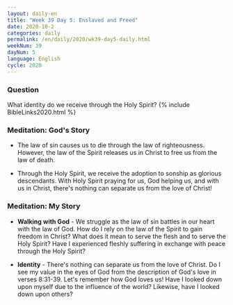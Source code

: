 ```yaml
---
layout: daily-en
title: "Week 39 Day 5: Enslaved and Freed"
date: 2020-10-2 
categories: daily
permalink: /en/daily/2020/wk39-day5-daily.html
weekNum: 39
dayNum: 5
language: English
cycle: 2020
---
```


### Question     
What identity do we receive through the Holy Spirit?
{% include BibleLinks2020.html %}

### Meditation: God's Story   
+ The law of sin causes us to die through the law of righteousness. However, the law of the Spirit releases us in Christ to free us from the law of death. 

+ Through the Holy Spirit, we receive the adoption to sonship as glorious descendants. With Holy Spirit praying for us, God helping us, and with us in Christ, there's nothing can separate us from the love of Christ! 

### Meditation: My Story   
+ **Walking with God** - We struggle as the law of sin battles in our heart with the law of God. How do I rely on the law of the Spirit to gain freedom in Christ? What does it mean to serve the flesh and to serve the Holy Spirit? Have I experienced fleshly suffering in exchange with peace through the Holy Spirit? 

+ **Identity** - There's nothing can separate us from the love of Christ. Do I see my value in the eyes of God from the description of God's love in verses 8:31-39. Let's remember how God loves us! Have I looked down upon myself due to the influence of the world? Likewise, have I looked down upon others? 
